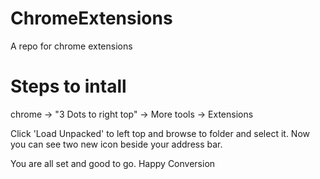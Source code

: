 # ChromeExtensions

A repo for chrome extensions

# Steps to intall

chrome -> "3 Dots to right top" -> More tools -> Extensions

Click 'Load Unpacked' to left top and browse to folder and select it.
Now you can see two new icon beside your address bar.

You are all set and good to go. Happy Conversion
